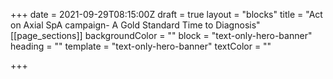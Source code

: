 +++
date = 2021-09-29T08:15:00Z
draft = true
layout = "blocks"
title = "Act on Axial SpA campaign- A Gold Standard Time to Diagnosis"
[[page_sections]]
backgroundColor = ""
block = "text-only-hero-banner"
heading = ""
template = "text-only-hero-banner"
textColor = ""

+++
